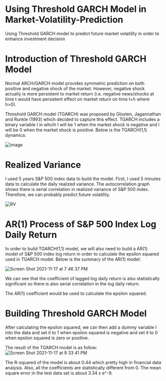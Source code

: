 # Using Threshold GARCH Model in Market-Volatility-Prediction
Using Threshold GARCH model to predict future market volatility in order to enhance investment decision

# Introduction of Threshold GARCH Model 
Normal ARCH/GARCH model provides symmetric prediction on both positive and negative shock of the market. However, negative shock actually is more persistent to market return (i.e. negative news/shocks at time t would have persistent effect on market return on time t+h where h>0).

Threshold GARCH model (TGARCH) was proposed by Glosten, Jagannathan and Runkle (1993) which decided to capture this effect. TGARCH includes a binary variable I in whcih I will be 1 when the market shock is negative and I will be 0 when the market shock is positive. Below is the TGARCH(1,1) dynamics:

![image](https://user-images.githubusercontent.com/80605152/142313495-ef0f2b05-dea9-4d89-9fcf-04101eefbf53.png)

# Realized Variance 
I used 5 years S&P 500 index data to build the model. First, I used 5 minutes data to calculate the daily realized variance. The autocorrelation graph shows there is serial correlation in realized variance of S&P 500 index. Therefore, we can probably predict future volatility.

![RV](https://user-images.githubusercontent.com/80605152/142336568-3a5a39c7-5f34-4ec0-825f-f821652bc804.jpg)

# AR(1) Process of S&P 500 Index Log Daily Return
In order to build TGARCH(1,1) model, we will also need to build a AR(1) model of  S&P 500 index log return in order to calculate the epsilon squared used in TGARCH model. Below is the summary of the AR(1) model:

![Screen Shot 2021-11-17 at 7 46 37 PM](https://user-images.githubusercontent.com/80605152/142336215-82f009ef-3538-4649-8316-574953d63ea6.png)

We can see that the coefficient of lagged log daily return is also statistically significant so there is also serial correlation in the log daily return.

The AR(1) coefficient would be used to calculate the epsilon squared.

# Building Threshold GARCH Model
After calculating the epsilon squared, we can then add a dummy variable I into the data and set it to 1 when epsilon squared is negative and set it to 0 when epsilon squared is zero or positive.

The result of the TGARCH model is as follow:
![Screen Shot 2021-11-17 at 9 33 41 PM](https://user-images.githubusercontent.com/80605152/142346989-eafc0de9-6452-4538-88b9-1eb59dbeb19e.png)

The R-squared of the model is about 0.44 which pretty high in financial data analysis. Also, all the coefficients are statistically different from 0. The mean square error in the test data set is about 3.34 x e^-9.

